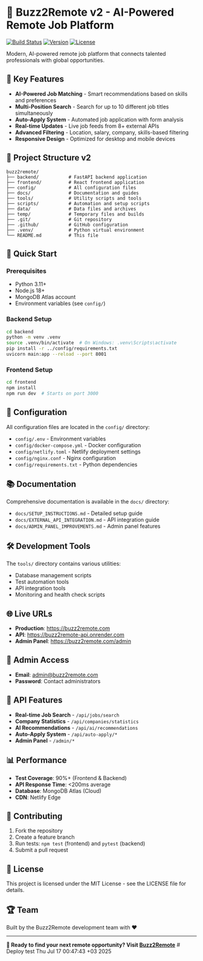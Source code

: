 # 🚀 Buzz2Remote v2 - AI-Powered Remote Job Platform

[![Build Status](https://img.shields.io/badge/build-passing-brightgreen)](https://github.com/buzz2remote) 
[![Version](https://img.shields.io/badge/version-2.0.0-blue)](https://github.com/buzz2remote)
[![License](https://img.shields.io/badge/license-MIT-green)](LICENSE)

Modern, AI-powered remote job platform that connects talented professionals with global opportunities.

## 🌟 Key Features

- **AI-Powered Job Matching** - Smart recommendations based on skills and preferences
- **Multi-Position Search** - Search for up to 10 different job titles simultaneously  
- **Auto-Apply System** - Automated job application with form analysis
- **Real-time Updates** - Live job feeds from 8+ external APIs
- **Advanced Filtering** - Location, salary, company, skills-based filtering
- **Responsive Design** - Optimized for desktop and mobile devices

## 📁 Project Structure v2

```
buzz2remote/
├── backend/           # FastAPI backend application
├── frontend/          # React frontend application  
├── config/            # All configuration files
├── docs/              # Documentation and guides
├── tools/             # Utility scripts and tools
├── scripts/           # Automation and setup scripts
├── data/              # Data files and archives
├── temp/              # Temporary files and builds
├── .git/              # Git repository
├── .github/           # GitHub configuration
├── .venv/             # Python virtual environment
└── README.md          # This file
```

## 🚀 Quick Start

### Prerequisites
- Python 3.11+
- Node.js 18+
- MongoDB Atlas account
- Environment variables (see `config/`)

### Backend Setup
```bash
cd backend
python -m venv .venv
source .venv/bin/activate  # On Windows: .venv\Scripts\activate
pip install -r ../config/requirements.txt
uvicorn main:app --reload --port 8001
```

### Frontend Setup  
```bash
cd frontend
npm install
npm run dev  # Starts on port 3000
```

## 🔧 Configuration

All configuration files are located in the `config/` directory:

- `config/.env` - Environment variables
- `config/docker-compose.yml` - Docker configuration
- `config/netlify.toml` - Netlify deployment settings
- `config/nginx.conf` - Nginx configuration
- `config/requirements.txt` - Python dependencies

## 📚 Documentation

Comprehensive documentation is available in the `docs/` directory:

- `docs/SETUP_INSTRUCTIONS.md` - Detailed setup guide
- `docs/EXTERNAL_API_INTEGRATION.md` - API integration guide
- `docs/ADMIN_PANEL_IMPROVEMENTS.md` - Admin panel features

## 🛠️ Development Tools

The `tools/` directory contains various utilities:

- Database management scripts
- Test automation tools  
- API integration tools
- Monitoring and health check scripts

## 🌐 Live URLs

- **Production**: https://buzz2remote.com
- **API**: https://buzz2remote-api.onrender.com
- **Admin Panel**: https://buzz2remote.com/admin

## 🔑 Admin Access

- **Email**: admin@buzz2remote.com
- **Password**: Contact administrators

## 🎯 API Features

- **Real-time Job Search** - `/api/jobs/search`
- **Company Statistics** - `/api/companies/statistics`  
- **AI Recommendations** - `/api/ai/recommendations`
- **Auto-Apply System** - `/api/auto-apply/*`
- **Admin Panel** - `/admin/*`

## 📊 Performance

- **Test Coverage**: 90%+ (Frontend & Backend)
- **API Response Time**: <200ms average
- **Database**: MongoDB Atlas (Cloud)
- **CDN**: Netlify Edge

## 🤝 Contributing

1. Fork the repository
2. Create a feature branch
3. Run tests: `npm test` (frontend) and `pytest` (backend)
4. Submit a pull request

## 📄 License

This project is licensed under the MIT License - see the LICENSE file for details.

## 🏆 Team

Built by the Buzz2Remote development team with ❤️

---

**🚀 Ready to find your next remote opportunity? Visit [Buzz2Remote](https://buzz2remote.com)** # Deploy test Thu Jul 17 00:47:43 +03 2025
